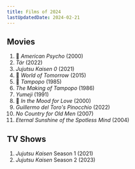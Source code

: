 ```yaml
---
title: Films of 2024
lastUpdatedDate: 2024-02-21
---
```


## Movies

1. 🔁 *American Psycho* (2000)
2. *Tár* (2022)
3. *Jujutsu Kaisen 0* (2021)
4. 🔁 *World of Tomorrow* (2015)
5. 🔁 *Tampopo* (1985)
6. *The Making of Tampopo* (1986)
7. *Yumeji* (1991)
8. 🔁 *In the Mood for Love* (2000)
9. *Guillermo del Toro's Pinocchio* (2022)
10. *No Country for Old Men* (2007)
11. *Eternal Sunshine of the Spotless Mind* (2004)

## TV Shows

1. *Jujutsu Kaisen* Season 1 (2021)
1. *Jujutsu Kaisen* Season 2 (2023)
